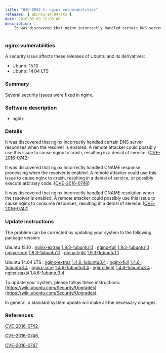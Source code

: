 ```yaml
---
title: "USN-2892-1: nginx vulnerabilities"
releases: [ ubuntu-14.04-lts ]
date: 2016-02-09 12:00:00
description: |
    It was discovered that nginx incorrectly handled certain DNS server responses when the resolver is enabled. A remote attacker could possibly use this issue to cause nginx to crash, resulting in a denial of service. ([CVE-2016-0742](http://people.ubuntu.com/~ubuntu-security/cve/CVE-2016-0742))
--- 
```

 
### nginx vulnerabilities

A security issue affects these releases of Ubuntu and its derivatives:

* Ubuntu 15.10
* Ubuntu 14.04 LTS

### Summary

Several security issues were fixed in nginx. 

### Software description

* nginx 

### Details

It was discovered that nginx incorrectly handled certain DNS server responses when the resolver is enabled. A remote attacker could possibly use this issue to cause nginx to crash, resulting in a denial of service. ([CVE-2016-0742](http://people.ubuntu.com/~ubuntu-security/cve/CVE-2016-0742))

It was discovered that nginx incorrectly handled CNAME response processing when the resolver is enabled. A remote attacker could use this issue to cause nginx to crash, resulting in a denial of service, or possibly execute arbitrary code. ([CVE-2016-0746](http://people.ubuntu.com/~ubuntu-security/cve/CVE-2016-0746))

It was discovered that nginx incorrectly handled CNAME resolution when the resolver is enabled. A remote attacker could possibly use this issue to cause nginx to consume resources, resulting in a denial of service. ([CVE-2016-0747](http://people.ubuntu.com/~ubuntu-security/cve/CVE-2016-0747)) 

### Update instructions

The problem can be corrected by updating your system to the following package version:

Ubuntu 15.10
 : [nginx-extras](https://launchpad.net/ubuntu/+source/nginx) <span> [1.9.3-1ubuntu1.1](https://launchpad.net/ubuntu/+source/nginx/1.9.3-1ubuntu1.1) </span> 
 : [nginx-full](https://launchpad.net/ubuntu/+source/nginx) <span> [1.9.3-1ubuntu1.1](https://launchpad.net/ubuntu/+source/nginx/1.9.3-1ubuntu1.1) </span> 
 : [nginx-core](https://launchpad.net/ubuntu/+source/nginx) <span> [1.9.3-1ubuntu1.1](https://launchpad.net/ubuntu/+source/nginx/1.9.3-1ubuntu1.1) </span> 
 : [nginx-light](https://launchpad.net/ubuntu/+source/nginx) <span> [1.9.3-1ubuntu1.1](https://launchpad.net/ubuntu/+source/nginx/1.9.3-1ubuntu1.1) </span> 

Ubuntu 14.04 LTS
 : [nginx-extras](https://launchpad.net/ubuntu/+source/nginx) <span> [1.4.6-1ubuntu3.4](https://launchpad.net/ubuntu/+source/nginx/1.4.6-1ubuntu3.4) </span> 
 : [nginx-full](https://launchpad.net/ubuntu/+source/nginx) <span> [1.4.6-1ubuntu3.4](https://launchpad.net/ubuntu/+source/nginx/1.4.6-1ubuntu3.4) </span> 
 : [nginx-core](https://launchpad.net/ubuntu/+source/nginx) <span> [1.4.6-1ubuntu3.4](https://launchpad.net/ubuntu/+source/nginx/1.4.6-1ubuntu3.4) </span> 
 : [nginx-light](https://launchpad.net/ubuntu/+source/nginx) <span> [1.4.6-1ubuntu3.4](https://launchpad.net/ubuntu/+source/nginx/1.4.6-1ubuntu3.4) </span> 
 : [nginx-naxsi](https://launchpad.net/ubuntu/+source/nginx) <span> [1.4.6-1ubuntu3.4](https://launchpad.net/ubuntu/+source/nginx/1.4.6-1ubuntu3.4) </span> 

To update your system, please follow these instructions: [https://wiki.ubuntu.com/Security/Upgrades](https://wiki.ubuntu.com/Security/Upgrades).

In general, a standard system update will make all the necessary changes. 

### References

 [CVE-2016-0742](http://people.ubuntu.com/~ubuntu-security/cve/CVE-2016-0742), 

 [CVE-2016-0746](http://people.ubuntu.com/~ubuntu-security/cve/CVE-2016-0746), 

 [CVE-2016-0747](http://people.ubuntu.com/~ubuntu-security/cve/CVE-2016-0747)
 
